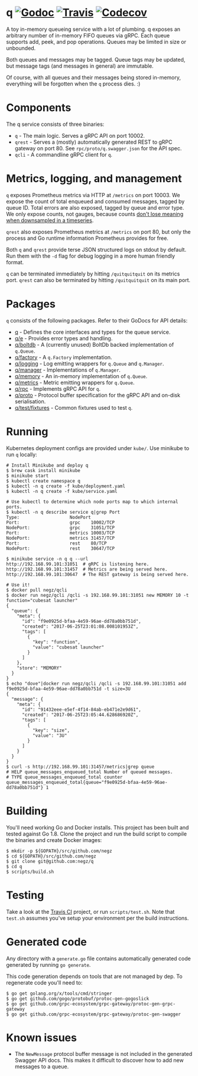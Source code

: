 # q  [![Godoc](https://img.shields.io/badge/godoc-reference-blue.svg)](https://godoc.org/github.com/negz/q) [![Travis](https://img.shields.io/travis/negz/q.svg?maxAge=300)](https://travis-ci.org/negz/q/) [![Codecov](https://img.shields.io/codecov/c/github/negz/q.svg?maxAge=3600)](https://codecov.io/gh/negz/q/)
A toy in-memory queueing service with a lot of plumbing. q exposes an arbitrary
number of in-memory FIFO queues via gRPC. Each queue supports add, peek, and pop
operations. Queues may be limited in size or unbounded.

Both queues and messages may be tagged. Queue tags may be updated, but message
tags (and messages in general) are immutable.

Of course, with all queues and their messages being stored in-memory, everything
will be forgotten when the `q` process dies. :)

# Components
The q service consists of three binaries:
* `q` - The main logic. Serves a gRPC API on port 10002.
* `qrest` - Serves a (mostly) automatically generated REST to gRPC gateway on port 80. See `rpc/proto/q.swagger.json` for the API spec.
* `qcli` - A commandline gRPC client for `q`.

# Metrics, logging, and management
`q` exposes Prometheus metrics via HTTP at `/metrics` on port 10003. We expose
the count of total enqueued and consumed messages, tagged by queue ID. Total
errors are also exposed, tagged by queue and error type. We only expose counts,
not gauges, because counts
[don't lose meaning when downsampled in a timeseries](https://goo.gl/WTHgAq).

`qrest` also exposes Prometheus metrics at `/metrics` on port 80, but only the
process and Go runtime information Prometheus provides for free.

Both `q` and `qrest` provide terse JSON structured logs on stdout by default.
Run them with the `-d` flag for debug logging in a more human friendly format.

`q` can be terminated immediately by hitting `/quitquitquit` on its metrics
port. `qrest` can also be terminated by hitting `/quitquitquit` on its main
port.

# Packages
`q` consists of the following packages. Refer to their GoDocs for API details:
* [q](https://godoc.org/github.com/negz/q) - Defines the core interfaces and types for the queue service.
* [q/e](https://godoc.org/github.com/negz/q/e) - Provides error types and handling.
* [q/boltdb](https://godoc.org/github.com/negz/q/boltdb) - A (currently unused) BoltDb backed implementation of `q.Queue`.
* [q/factory](https://godoc.org/github.com/negz/q/factory) - A `q.Factory` implementation.
* [q/logging](https://godoc.org/github.com/negz/q/logging) - Log emitting wrappers for `q.Queue` and `q.Manager`.
* [q/manager](https://godoc.org/github.com/negz/q/manager) - Implementations of `q.Manager`.
* [q/memory](https://godoc.org/github.com/negz/q/memory) - An in-memory implementation of `q.Queue`.
* [q/metrics](https://godoc.org/github.com/negz/q/metrics) - Metric emitting wrappers for `q.Queue`.
* [q/rpc](https://godoc.org/github.com/negz/q/rpc) - Implements gRPC API for `q`.
* [q/proto](https://godoc.org/github.com/negz/q/proto) - Protocol buffer specification for the gRPC API and on-disk serialisation.
* [q/test/fixtures](https://godoc.org/github.com/negz/q/test/fixtures) - Common fixtures used to test `q`.

# Running
Kubernetes deployment configs are provided under `kube/`. Use minikube to run
`q` locally:
```
# Install Minikube and deploy q
$ brew cask install minikube
$ minikube start
$ kubectl create namespace q
$ kubectl -n q create -f kube/deployment.yaml
$ kubectl -n q create -f kube/service.yaml

# Use kubectl to determine which node ports map to which internal ports.
$ kubectl -n q describe service q|grep Port
Type:                   NodePort
Port:                   grpc    10002/TCP
NodePort:               grpc    31051/TCP
Port:                   metrics 10003/TCP
NodePort:               metrics 31457/TCP
Port:                   rest    80/TCP
NodePort:               rest    30647/TCP

$ minikube service -n q q --url
http://192.168.99.101:31051  # gRPC is listening here.
http://192.168.99.101:31457  # Metrics are being served here.
http://192.168.99.101:30647  # The REST gateway is being served here.

# Use it!
$ docker pull negz/qcli
$ docker run negz/qcli /qcli -s 192.168.99.101:31051 new MEMORY 10 -t function="cubesat launcher"
{
  "queue": {
    "meta": {
      "id": "f9e0925d-bfaa-4e59-96ae-dd78a0bb751d",
      "created": "2017-06-25T23:01:08.008101953Z",
      "tags": [
        {
          "key": "function",
          "value": "cubesat launcher"
        }
      ]
    },
    "store": "MEMORY"
  }
}
$ echo "dove"|docker run negz/qcli /qcli -s 192.168.99.101:31051 add f9e0925d-bfaa-4e59-96ae-dd78a0bb751d -t size=3U
{
  "message": {
    "meta": {
      "id": "91432eee-e5ef-4f14-84ab-eb471e2e9d61",
      "created": "2017-06-25T23:05:44.628686920Z",
      "tags": [
        {
          "key": "size",
          "value": "3U"
        }
      ]
    }
  }
}
$ curl -s http://192.168.99.101:31457/metrics|grep queue
# HELP queue_messages_enqueued_total Number of queued messages.
# TYPE queue_messages_enqueued_total counter
queue_messages_enqueued_total{queue="f9e0925d-bfaa-4e59-96ae-dd78a0bb751d"} 1
```

# Building
You'll need working Go and Docker installs. This project has been built and
tested against Go 1.8. Clone the project and run the build script to compile
the binaries and create Docker images:
```
$ mkdir -p ${GOPATH}/src/github.com/negz
$ cd ${GOPATH}/src/github.com/negz
$ git clone git@github.com:negz/q
$ cd q
$ scripts/build.sh
```

# Testing
Take a look at the [Travis CI](https://travis-ci.org/negz/q/) project, or run
`scripts/test.sh`. Note that `test.sh` assumes you've setup your environment
per the build instructions.

# Generated code
Any directory with a `generate.go` file contains automatically generated code
generated by running `go generate`.

This code generation depends on tools that are not managed by dep. To regenerate
code you'll need to:
```
$ go get golang.org/x/tools/cmd/stringer
$ go get github.com/gogo/protobuf/protoc-gen-gogoslick
$ go get github.com/grpc-ecosystem/grpc-gateway/protoc-gen-grpc-gateway
$ go get github.com/grpc-ecosystem/grpc-gateway/protoc-gen-swagger
```

# Known issues
* The `NewMessage` protocol buffer message is not included in the generated
Swagger API docs. This makes it difficult to discover how to add new messages to
a queue.

